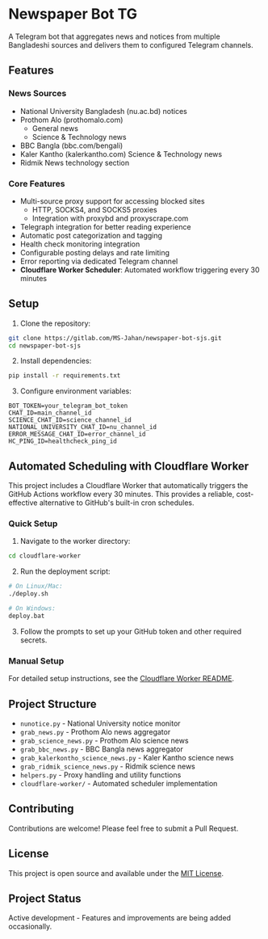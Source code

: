 # Newspaper Bot TG

A Telegram bot that aggregates news and notices from multiple Bangladeshi sources and delivers them to configured Telegram channels.

## Features

### News Sources
- National University Bangladesh (nu.ac.bd) notices
- Prothom Alo (prothomalo.com)
  - General news
  - Science & Technology news
- BBC Bangla (bbc.com/bengali)
- Kaler Kantho (kalerkantho.com) Science & Technology news
- Ridmik News technology section

### Core Features
- Multi-source proxy support for accessing blocked sites
  - HTTP, SOCKS4, and SOCKS5 proxies
  - Integration with proxybd and proxyscrape.com
- Telegraph integration for better reading experience
- Automatic post categorization and tagging
- Health check monitoring integration
- Configurable posting delays and rate limiting
- Error reporting via dedicated Telegram channel
- **Cloudflare Worker Scheduler**: Automated workflow triggering every 30 minutes

## Setup

1. Clone the repository:
```bash
git clone https://gitlab.com/MS-Jahan/newspaper-bot-sjs.git
cd newspaper-bot-sjs
```

2. Install dependencies:
```bash
pip install -r requirements.txt
```

3. Configure environment variables:
```
BOT_TOKEN=your_telegram_bot_token
CHAT_ID=main_channel_id
SCIENCE_CHAT_ID=science_channel_id
NATIONAL_UNIVERSITY_CHAT_ID=nu_channel_id
ERROR_MESSAGE_CHAT_ID=error_channel_id
HC_PING_ID=healthcheck_ping_id
```

## Automated Scheduling with Cloudflare Worker

This project includes a Cloudflare Worker that automatically triggers the GitHub Actions workflow every 30 minutes. This provides a reliable, cost-effective alternative to GitHub's built-in cron schedules.

### Quick Setup

1. Navigate to the worker directory:
```bash
cd cloudflare-worker
```

2. Run the deployment script:
```bash
# On Linux/Mac:
./deploy.sh

# On Windows:
deploy.bat
```

3. Follow the prompts to set up your GitHub token and other required secrets.

### Manual Setup

For detailed setup instructions, see the [Cloudflare Worker README](cloudflare-worker/README.md).

## Project Structure
- `nunotice.py` - National University notice monitor
- `grab_news.py` - Prothom Alo news aggregator
- `grab_science_news.py` - Prothom Alo science news
- `grab_bbc_news.py` - BBC Bangla news aggregator
- `grab_kalerkontho_science_news.py` - Kaler Kantho science news
- `grab_ridmik_science_news.py` - Ridmik science news
- `helpers.py` - Proxy handling and utility functions
- `cloudflare-worker/` - Automated scheduler implementation

## Contributing

Contributions are welcome! Please feel free to submit a Pull Request.

## License

This project is open source and available under the [MIT License](LICENSE).

## Project Status

Active development - Features and improvements are being added occasionally.
